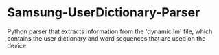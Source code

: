 # Samsung-UserDictionary-Parser
Python parser that extracts information from the 'dynamic.lm' file, which contains the user dictionary and word sequences that are used on the device. 
